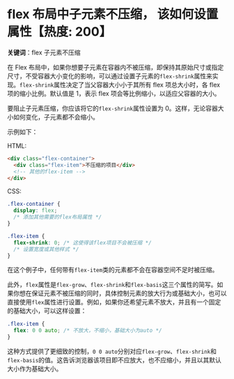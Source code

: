 # flex 布局中子元素不压缩， 该如何设置属性【热度: 200】

**关键词**：flex 子元素不压缩

在 Flex 布局中，如果你想要子元素在容器内不被压缩，即保持其原始尺寸或指定尺寸，不受容器大小变化的影响，可以通过设置子元素的`flex-shrink`属性来实现。`flex-shrink`属性决定了当父容器大小小于其所有 flex 项总大小时，各 flex 项的缩小比例。默认值是 1，表示 flex 项会等比例缩小，以适应父容器的大小。

要阻止子元素压缩，你应该将它的`flex-shrink`属性设置为 0。这样，无论容器大小如何变化，子元素都不会缩小。

示例如下：

HTML:

```html
<div class="flex-container">
  <div class="flex-item">不压缩的项目</div>
  <!-- 其他的flex-item -->
</div>
```

CSS:

```css
.flex-container {
  display: flex;
  /* 添加其他需要的flex布局属性 */
}

.flex-item {
  flex-shrink: 0; /* 这使得该flex项目不会被压缩 */
  /* 设置宽度或其他样式 */
}
```

在这个例子中，任何带有`flex-item`类的元素都不会在容器空间不足时被压缩。

此外，`flex`属性是`flex-grow`、`flex-shrink`和`flex-basis`这三个属性的简写。如果你想在保证元素不被压缩的同时，具体控制元素的放大行为或基础大小，也可以直接使用`flex`属性进行设置。例如，如果你还希望元素不放大，并且有一个固定的基础大小，可以这样设置：

```css
.flex-item {
  flex: 0 0 auto; /* 不放大，不缩小，基础大小为auto */
}
```

这种方式提供了更细致的控制，`0 0 auto`分别对应`flex-grow`、`flex-shrink`和`flex-basis`的值。这告诉浏览器该项目即不应放大，也不应缩小，并且以其默认大小作为基础大小。